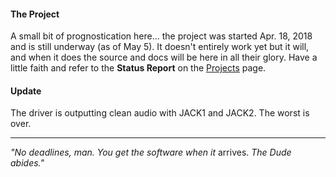 #### The Project
A small bit of prognostication here... the project was started Apr. 18, 2018 and is still underway (as of May 5).  It doesn't entirely work yet but it will, and when it does the source and docs will be here in all their glory.  Have a little faith and refer to the **Status Report** on the [Projects](https://github.com/wineasio/wineasio/projects) page.

#### Update
The driver is outputting clean audio with JACK1 and JACK2.  The worst is over.

---

_"No deadlines, man.  You get the software when it_ arrives.  _The Dude abides."_
